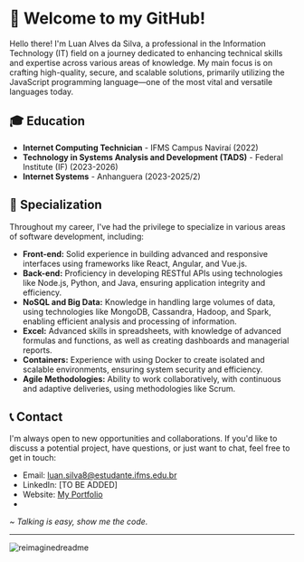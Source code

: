 # 👋 Welcome to my GitHub!

Hello there! I'm Luan Alves da Silva, a professional in the Information Technology (IT) field on a journey dedicated to enhancing technical skills and expertise across various areas of knowledge. My main focus is on crafting high-quality, secure, and scalable solutions, primarily utilizing the JavaScript programming language—one of the most vital and versatile languages today.

## 🎓 Education

- **Internet Computing Technician** - IFMS Campus Naviraí (2022)
- **Technology in Systems Analysis and Development (TADS)** - Federal Institute (IF) (2023-2026)
- **Internet Systems** - Anhanguera (2023-2025/2)

## 🚀 Specialization

Throughout my career, I've had the privilege to specialize in various areas of software development, including:

- **Front-end:** Solid experience in building advanced and responsive interfaces using frameworks like React, Angular, and Vue.js.
- **Back-end:** Proficiency in developing RESTful APIs using technologies like Node.js, Python, and Java, ensuring application integrity and efficiency.
- **NoSQL and Big Data:** Knowledge in handling large volumes of data, using technologies like MongoDB, Cassandra, Hadoop, and Spark, enabling efficient analysis and processing of information.
- **Excel:** Advanced skills in spreadsheets, with knowledge of advanced formulas and functions, as well as creating dashboards and managerial reports.
- **Containers:** Experience with using Docker to create isolated and scalable environments, ensuring system security and efficiency.
- **Agile Methodologies:** Ability to work collaboratively, with continuous and adaptive deliveries, using methodologies like Scrum.

## 📞 Contact

I'm always open to new opportunities and collaborations. If you'd like to discuss a potential project, have questions, or just want to chat, feel free to get in touch:

- Email: luan.silva8@estudante.ifms.edu.br
- LinkedIn: [TO BE ADDED]
- Website: [My Portfolio](https://curriculovirtual.vercel.app/)
- 
<i>~ Talking is easy, show me the code.</i>

---

<img src="https://myreadme.vercel.app/api/embed/Luan16p?panels=userstatistics,toprepositories,toplanguages,commitgraph" alt="reimaginedreadme" />


